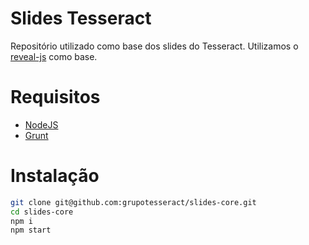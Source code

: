 # Slides Tesseract

Repositório utilizado como base dos slides do Tesseract. Utilizamos o [reveal-js](http://lab.hakim.se/reveal-js/#/) como base.

# Requisitos

- [NodeJS](https://nodejs.org/en/download)
- [Grunt](https://gruntjs.com)

# Instalação

``` sh
git clone git@github.com:grupotesseract/slides-core.git
cd slides-core
npm i
npm start
```
